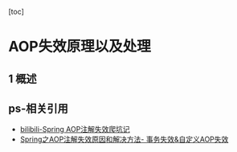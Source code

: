 [toc]

# AOP失效原理以及处理

## 1 概述















## ps-相关引用

- [bilibili-Spring AOP注解失效爬坑记](https://www.bilibili.com/video/BV1ft411f7Rc?from=search&seid=12553432421832948995)
- [Spring之AOP注解失效原因和解决方法- 事务失效&自定义AOP失效](https://blog.csdn.net/fumushan/article/details/80090947)